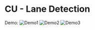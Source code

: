# CU - Lane Detection


Demo:
![Demo1](https://snipboard.io/Czncpy.jpg)
![Demo2](https://snipboard.io/QUPn0v.jpg)
![Demo3](https://snipboard.io/kGYWPC.jpg)
